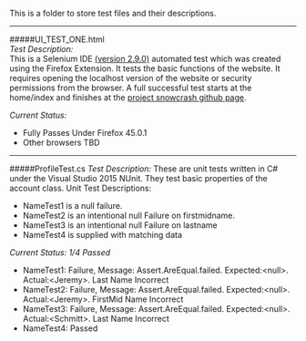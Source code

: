 This is a folder to store test files and their descriptions.

---
#####UI_TEST_ONE.html  
*Test Description:*  
This is a Selenium IDE [(version 2.9.0)](https://github.com/SeleniumHQ/selenium/wiki/SeIDEReleaseNotes) 
automated test which was created using the Firefox Extension.  It tests the basic functions of the website.
It requires opening the localhost version of the website or security permissions from the browser.
A full successful test starts at the home/index and finishes at the [project snowcrash github page](https://github.com/bwwagner/ProjectSnowCrash).

*Current Status:*  
+ Fully Passes Under Firefox 45.0.1
+ Other browsers TBD

---
#####ProfileTest.cs
*Test Description:*
These are unit tests written in C# under the Visual Studio 2015 NUnit.  They test basic properties
of the account class.
Unit Test Descriptions:
- NameTest1 is a null failure. 
- NameTest2 is an intentional null Failure on firstmidname.
- NameTest3 is an intentional null Failure on lastname
- NameTest4 is supplied with matching data

*Current Status: 1/4 Passed*
+ NameTest1: Failure, Message: Assert.AreEqual.failed. Expected:\<null\>. Actual:\<Jeremy\>. Last Name Incorrect
+ NameTest2: Failure, Message: Assert.AreEqual.failed. Expected:\<null\>. Actual:\<Jeremy\>. FirstMid Name Incorrect
+ NameTest3: Failure, Message: Assert.AreEqual.failed. Expected:\<null\>. Actual:\<Schmitt\>. Last Name Incorrect
+ NameTest4: Passed
